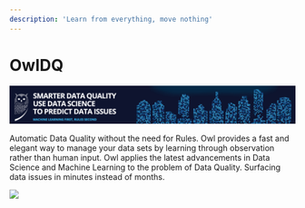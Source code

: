 ```yaml
---
description: 'Learn from everything, move nothing'
---
```


# OwlDQ

![](.gitbook/assets/owl-logo.png)

Automatic Data Quality without the need for Rules. Owl provides a fast and elegant way to manage your data sets by learning through observation rather than human input. Owl applies the latest advancements in Data Science and Machine Learning to the problem of Data Quality. Surfacing data issues in minutes instead of months.



![](https://owl-analytics.com/img/owl-unified.jpg)

